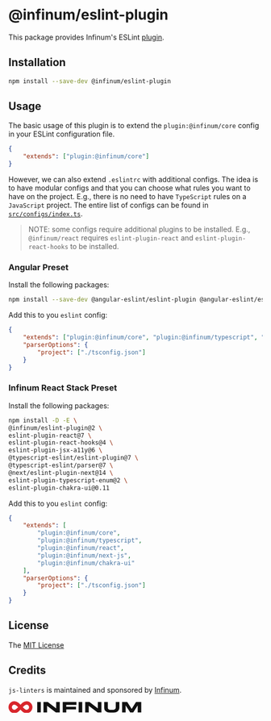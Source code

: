 # @infinum/eslint-plugin

This package provides Infinum's ESLint [plugin](https://eslint.org/docs/latest/extend/plugins).

## Installation

```bash
npm install --save-dev @infinum/eslint-plugin
```

## Usage

The basic usage of this plugin is to extend the `plugin:@infinum/core` config in your ESLint configuration file.

```json
{
	"extends": ["plugin:@infinum/core"]
}
```

However, we can also extend `.eslintrc` with additional configs. The idea is to have modular configs and that you can choose what rules you want to have on the project. E.g., there is no need to have `TypeScript` rules on a `JavaScript` project. The entire list of configs can be found in [`src/configs/index.ts`](src/configs/index.ts).

> NOTE: some configs require additional plugins to be installed. E.g., `@infinum/react` requires `eslint-plugin-react` and `eslint-plugin-react-hooks` to be installed.

### Angular Preset

Install the following packages:

```bash
npm install --save-dev @angular-eslint/eslint-plugin @angular-eslint/eslint-plugin-template eslint-plugin-rxjs eslint-plugin-jasmine @infinum/eslint-plugin
```

Add this to you `eslint` config:

```json
{
	"extends": ["plugin:@infinum/core", "plugin:@infinum/typescript", "plugin:@infinum/angular"],
	"parserOptions": {
		"project": ["./tsconfig.json"]
	}
}
```

### Infinum React Stack Preset

Install the following packages:

```bash
npm install -D -E \
@infinum/eslint-plugin@2 \
eslint-plugin-react@7 \
eslint-plugin-react-hooks@4 \
eslint-plugin-jsx-a11y@6 \
@typescript-eslint/eslint-plugin@7 \
@typescript-eslint/parser@7 \
@next/eslint-plugin-next@14 \
eslint-plugin-typescript-enum@2 \
eslint-plugin-chakra-ui@0.11
```

Add this to you `eslint` config:

```json
{
	"extends": [
		"plugin:@infinum/core",
		"plugin:@infinum/typescript",
		"plugin:@infinum/react",
		"plugin:@infinum/next-js",
		"plugin:@infinum/chakra-ui"
	],
	"parserOptions": {
		"project": ["./tsconfig.json"]
	}
}
```

## License

The [MIT License](./LICENSE)

## Credits

`js-linters` is maintained and sponsored by
[Infinum](https://www.infinum.com).

<svg viewBox="0 0 200 18" fill="none" xmlns="http://www.w3.org/2000/svg" aria-label="Infinum" role="presentation" width="264px"><path class="logo__sign" d="M48.5999 1.13333H43.2V16.8H48.5999V1.13333Z" fill="#111111"></path><path d="M77.0665 1.13333V16.8667H71.1998L57.9998 6.8V16.8667H52.5999V1.13333H59.0665L71.6665 10.7333V1.13333H77.0665Z" fill="#111111"></path><path d="M102.133 5.4H86.8668V8.26666H101.533V12.3333H86.8668V16.8667H81.5334V1.13333H102.133V5.4Z" fill="#111111"></path><path d="M110.867 1.13333H105.467V16.8H110.867V1.13333Z" fill="#111111"></path><path d="M139.734 1.13333V16.8667H133.934L120.667 6.8V16.8667H115.333V1.13333H121.734L134.334 10.7333V1.13333H139.734Z" fill="#111111"></path><path d="M149.333 9.26666C149.333 10.4 149.6 11.3333 150.266 11.9333C150.933 12.6 152.133 12.8667 153.8 12.8667H156.666C159.733 12.8667 161.266 11.6667 161.266 9.26666V1.13333H166.666V9.26666C166.666 11.5333 165.933 13.4667 164.533 14.8667C163.066 16.3333 160.933 17.0667 157.933 17.0667H152.6C151.066 17.0667 149.733 16.8667 148.6 16.4667C147.466 16.0667 146.4 15.3333 145.4 14.2667C144.4 13.2 143.933 11.5333 143.933 9.26666V1.13333H149.333V9.26666Z" fill="#111111"></path><path d="M176.133 16.8667H170.8V1.13333H178.533L185.2 11.4667L191.733 1.13333H199.6V16.8667H194.266V6.26666L187.533 16.8667H183.066L176.133 6.26666V16.8667Z" fill="#111111"></path><path d="M2.54419 8.98692C2.54419 5.38655 5.27661 2.54416 8.87844 2.54416C12.3561 2.54416 14.7159 5.44972 18.0072 8.98692C21.2985 12.5241 23.6583 15.4297 27.136 15.4297C30.6757 15.4297 33.4702 12.5873 33.4702 8.98692C33.4702 5.38655 30.6136 2.54416 27.0739 2.54416C23.5962 2.54416 21.2364 5.44972 17.9451 8.98692C14.6538 12.5241 12.294 15.4297 8.81634 15.4297C5.27661 15.3665 2.54419 12.5241 2.54419 8.98692Z" stroke="#D8262C" stroke-width="5.05314" stroke-miterlimit="10"></path></svg>
